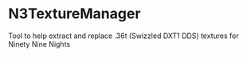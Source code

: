 # N3TextureManager
Tool to help extract and replace .36t (Swizzled DXT1 DDS) textures for Ninety Nine Nights
